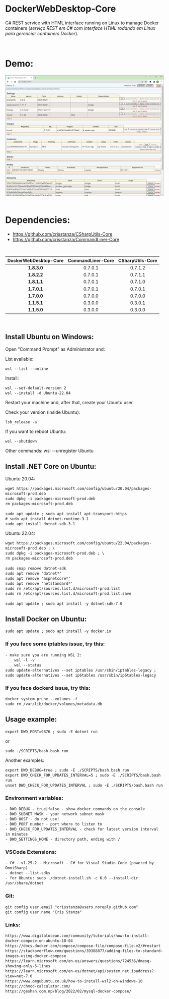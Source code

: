 DockerWebDesktop-Core
=====================

C# REST service with HTML interface running on Linux to manage Docker containers (_serviço REST em C# com interface HTML rodando​ em Linux para gerenciar containers Docker_).

<br>

# Demo:

<!-- <img src="https://github.com/crisstanza/DockerWebDesktop-Core/raw/main/DOC/DockerWebDesktop-1.1.1.1.png"><br><br> -->
<img src="DOC/DockerWebDesktop-1.8.1.1.png"><br><br>

# Dependencies:

 - https://github.com/crisstanza/CSharpUtils-Core
 - https://github.com/crisstanza/CommandLiner-Core

<br>

| DockerWebDesktop-Core | CommandLiner-Core | CSharpUtils-Core |
| :-------------------: | :---------------: | :--------------: |
| <b>1.8.3.0</b>        | 0.7.0.1           | 0.7.1.2          |
| <b>1.8.2.2</b>        | 0.7.0.1           | 0.7.1.1          |
| <b>1.8.1.1</b>        | 0.7.0.1           | 0.7.1.0          |
| <b>1.7.0.1</b>        | 0.7.0.1           | 0.7.0.1          |
| <b>1.7.0.0</b>        | 0.7.0.0           | 0.7.0.0          |
| <b>1.1.5.1</b>        | 0.3.0.0           | 0.3.0.1          |
| <b>1.1.5.0</b>        | 0.3.0.0           | 0.3.0.0          |

<br>


## Install Ubuntu on Windows:

Open "Command Prompt" as Administrator and:

List available:

	wsl --list --online

Install:

	wsl --set-default-version 2
	wsl --install -d Ubuntu-22.04

Restart your machine and, after that, create your Ubuntu user.

Check your version (inside Ubuntu):

	lsb_release -a

If you want to reboot Ubuntu:

	wsl --shutdown

Other commands:
	wsl --unregister Ubuntu


## Install .NET Core on Ubuntu:

Ubuntu 20.04:

	wget https://packages.microsoft.com/config/ubuntu/20.04/packages-microsoft-prod.deb
	sudo dpkg -i packages-microsoft-prod.deb
	rm packages-microsoft-prod.deb

	sudo apt update ; sudo apt install apt-transport-https
	# sudo apt install dotnet-runtime-3.1
	sudo apt install dotnet-sdk-3.1

Ubuntu 22.04:

	wget https://packages.microsoft.com/config/ubuntu/22.04/packages-microsoft-prod.deb ; \
	sudo dpkg -i packages-microsoft-prod.deb ; \
	rm packages-microsoft-prod.deb

	sudo snap remove dotnet-sdk
	sudo apt remove 'dotnet*'
	sudo apt remove 'aspnetcore*'
	sudo apt remove 'netstandard*'
	sudo rm /etc/apt/sources.list.d/microsoft-prod.list
	sudo rm /etc/apt/sources.list.d/microsoft-prod.list.save

	sudo apt update ; sudo apt install -y dotnet-sdk-7.0


## Install Docker on Ubuntu:

	sudo apt update ; sudo apt install -y docker.io


### If you face some iptables issue, try this:

	- make sure you are running WSL 2: 
		wsl -l -v
		wsl --status
	sudo update-alternatives --set iptables /usr/sbin/iptables-legacy ; sudo update-alternatives --set ip6tables /usr/sbin/ip6tables-legacy


### If you face dockerd issue, try this:

	docker system prune --volumes -f 
	sudo rm /var/lib/docker/volumes/metadata.db


## Usage example:

	export DWD_PORT=9876 ; sudo -E dotnet run
or
	
	sudo ./SCRIPTS/bash.bash run

Another examples:

	export DWD_DEBUG=true ; sudo -E ./SCRIPTS/bash.bash run
	export DWD_CHECK_FOR_UPDATES_INTERVAL=5 ; sudo -E ./SCRIPTS/bash.bash run
	unset DWD_CHECK_FOR_UPDATES_INTERVAL ; sudo -E ./SCRIPTS/bash.bash run


### Environment variables:

	- DWD_DEBUG - true|false - show docker commands on the console
	- DWD_SUBNET_MASK - your network subnet mask
	- DWD_HOST - do not use!
	- DWD_PORT number - port where to listen to
	- DWD_CHECK_FOR_UPDATES_INTERVAL - check for latest version interval in minutes
	- DWD_SETTINGS_HOME - directory path, ending with /


### VSCode Extensions:

	- C# - v1.25.2 - Microsoft - C# for Visual Studio Code (powered by OmniSharp)
	- dotnet --list-sdks
	- for Ubuntu: sudo ./dotnet-install.sh -c 6.0 --install-dir /usr/share/dotnet


### Git:

	git config user.email "crisstanza@users.noreply.github.com"
	git config user.name "Cris Stanza"


### Links:

	https://www.digitalocean.com/community/tutorials/how-to-install-docker-compose-on-ubuntu-18-04
	https://docs.docker.com/compose/compose-file/compose-file-v2/#restart
	https://stackoverflow.com/questions/39388877/adding-files-to-standard-images-using-docker-compose
	https://learn.microsoft.com/en-us/answers/questions/724536/dmesg-showing-only-5-lines
	https://learn.microsoft.com/en-us/dotnet/api/system.net.ipaddress?view=net-7.0
	https://www.omgubuntu.co.uk/how-to-install-wsl2-on-windows-10
	https://chmod-calculator.com/
	https://geshan.com.np/blog/2022/02/mysql-docker-compose/

